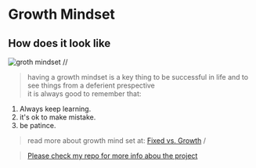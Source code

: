# Growth Mindset
## How does it look like 

![groth mindset](https://encrypted-tbn0.gstatic.com/images?q=tbn%3AANd9GcQj2XMT5isfJ5tFu5U0b4pte6TJ8di00n57oYgCKROfFdD7Gt-O&usqp=CAU) //
> having a growth mindset is a key thing to be successful in life and to see things from a deferient prespective \
>it is always good to remember that:
1. Always keep learning.
2. it's ok to make mistake.
3. be patince.
> read more about growth mind set at:
[Fixed vs. Growth](https://www.brainpickings.org/2014/01/29/carol-dweck-mindset/) /

>[Please check my repo for more info abou the project]( )
